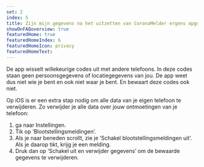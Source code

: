```yaml
---
set: 2
index: 5
title: Zijn mijn gegevens na het uitzetten van CoronaMelder ergens opgeslagen? *
showOnFAQoverview: true
featuredHome: true
featuredHomeIndex: 6
featuredHomeIcon: privacy
featuredHomeText: 
---
```

De app wisselt willekeurige codes uit met andere telefoons. In deze codes staan geen persoonsgegevens of locatiegegevens van jou. De app weet dus niet wie je bent en ook niet waar je bent. En bewaart deze codes ook niet.

Op iOS is er een extra stap nodig om alle data van je eigen telefoon te verwijderen. Zo verwijder je alle data over jouw ontmoetingen van je telefoon: 

1. ga naar Instellingen. 
2. Tik op ‘Blootstellingsmeldingen’.  
3. Als je naar beneden scrollt, zie je ‘Schakel blootstellingsmeldingen uit’. Als je daarop tikt, krijg je een melding. 
4. Druk dan op ‘Schakel uit en verwijder gegevens’ om de bewaarde gegevens te verwijderen.
